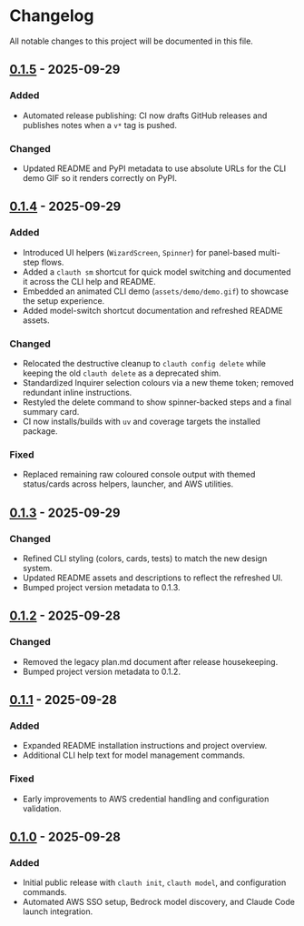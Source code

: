 # Changelog

All notable changes to this project will be documented in this file.

## [0.1.5] - 2025-09-29
### Added
- Automated release publishing: CI now drafts GitHub releases and publishes notes when a `v*` tag is pushed.

### Changed
- Updated README and PyPI metadata to use absolute URLs for the CLI demo GIF so it renders correctly on PyPI.

## [0.1.4] - 2025-09-29
### Added
- Introduced UI helpers (`WizardScreen`, `Spinner`) for panel-based multi-step flows.
- Added a `clauth sm` shortcut for quick model switching and documented it across the CLI help and README.
- Embedded an animated CLI demo (`assets/demo/demo.gif`) to showcase the setup experience.
- Added model-switch shortcut documentation and refreshed README assets.

### Changed
- Relocated the destructive cleanup to `clauth config delete` while keeping the old `clauth delete` as a deprecated shim.
- Standardized Inquirer selection colours via a new theme token; removed redundant inline instructions.
- Restyled the delete command to show spinner-backed steps and a final summary card.
- CI now installs/builds with `uv` and coverage targets the installed package.

### Fixed
- Replaced remaining raw coloured console output with themed status/cards across helpers, launcher, and AWS utilities.

## [0.1.3] - 2025-09-29
### Changed
- Refined CLI styling (colors, cards, tests) to match the new design system.
- Updated README assets and descriptions to reflect the refreshed UI.
- Bumped project version metadata to 0.1.3.

## [0.1.2] - 2025-09-28
### Changed
- Removed the legacy plan.md document after release housekeeping.
- Bumped project version metadata to 0.1.2.

## [0.1.1] - 2025-09-28
### Added
- Expanded README installation instructions and project overview.
- Additional CLI help text for model management commands.

### Fixed
- Early improvements to AWS credential handling and configuration validation.

## [0.1.0] - 2025-09-28
### Added
- Initial public release with `clauth init`, `clauth model`, and configuration commands.
- Automated AWS SSO setup, Bedrock model discovery, and Claude Code launch integration.

[0.1.5]: https://github.com/khordoo/clauth/releases/tag/v0.1.5
[0.1.4]: https://github.com/khordoo/clauth/releases/tag/v0.1.4
[0.1.3]: https://github.com/khordoo/clauth/releases/tag/v0.1.3
[0.1.2]: https://github.com/khordoo/clauth/releases/tag/v0.1.2
[0.1.1]: https://github.com/khordoo/clauth/releases/tag/v0.1.1
[0.1.0]: https://github.com/khordoo/clauth/releases/tag/v0.1.0

